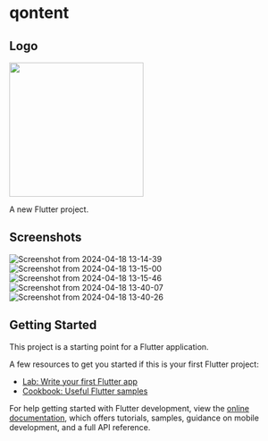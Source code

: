 # qontent  

## Logo  

<img src="https://github.com/occiandiaali/qontent/assets/40769994/176f6e6b-100a-4170-bd09-7caafd876a04.jpg" width="240">

A new Flutter project.

## Screenshots  

![Screenshot from 2024-04-18 13-14-39](https://github.com/occiandiaali/qontent/assets/40769994/b5060696-d738-45b5-a1bf-83dfc348b2cd)
![Screenshot from 2024-04-18 13-15-00](https://github.com/occiandiaali/qontent/assets/40769994/7a2eeaea-8006-49de-9a17-292136823035)
![Screenshot from 2024-04-18 13-15-46](https://github.com/occiandiaali/qontent/assets/40769994/8ec584e6-af39-4f8a-9424-65445c123489)
![Screenshot from 2024-04-18 13-40-07](https://github.com/occiandiaali/qontent/assets/40769994/35762432-60b5-4052-83c7-9752b3b3d476)
![Screenshot from 2024-04-18 13-40-26](https://github.com/occiandiaali/qontent/assets/40769994/9b7d29f1-d416-447f-83af-17d83e7e3801)


## Getting Started

This project is a starting point for a Flutter application.

A few resources to get you started if this is your first Flutter project:

- [Lab: Write your first Flutter app](https://docs.flutter.dev/get-started/codelab)
- [Cookbook: Useful Flutter samples](https://docs.flutter.dev/cookbook)

For help getting started with Flutter development, view the
[online documentation](https://docs.flutter.dev/), which offers tutorials,
samples, guidance on mobile development, and a full API reference.
